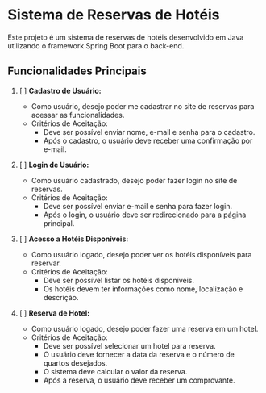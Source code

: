 # Sistema de Reservas de Hotéis

Este projeto é um sistema de reservas de hotéis desenvolvido em Java utilizando o framework Spring Boot para o back-end.

## Funcionalidades Principais

1. [ ] **Cadastro de Usuário:**
   - Como usuário, desejo poder me cadastrar no site de reservas para acessar as funcionalidades.
   - Critérios de Aceitação:
     - Deve ser possível enviar nome, e-mail e senha para o cadastro.
     - Após o cadastro, o usuário deve receber uma confirmação por e-mail.

2. [ ] **Login de Usuário:**
   - Como usuário cadastrado, desejo poder fazer login no site de reservas.
   - Critérios de Aceitação:
     - Deve ser possível enviar e-mail e senha para fazer login.
     - Após o login, o usuário deve ser redirecionado para a página principal.

3. [ ] **Acesso a Hotéis Disponíveis:**
   - Como usuário logado, desejo poder ver os hotéis disponíveis para reservar.
   - Critérios de Aceitação:
     - Deve ser possível listar os hotéis disponíveis.
     - Os hotéis devem ter informações como nome, localização e descrição.

4. [ ] **Reserva de Hotel:**
   - Como usuário logado, desejo poder fazer uma reserva em um hotel.
   - Critérios de Aceitação:
     - Deve ser possível selecionar um hotel para reserva.
     - O usuário deve fornecer a data da reserva e o número de quartos desejados.
     - O sistema deve calcular o valor da reserva.
     - Após a reserva, o usuário deve receber um comprovante.
